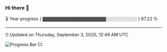 ### Hi there 👋

⏳ Year progress { ▓▓▓▓▓▓▓▓▓▓▓▓▓▓▓▓▓▓▓▓░░░░░░░░░░ } 67.22 %

---

⏰ Updated on Thursday, September 3, 2020, 12:49 AM UTC

![Progress Bar CI](https://github.com/arthurbuhl/arthurbuhl/workflows/Progress%20Bar%20CI/badge.svg)

